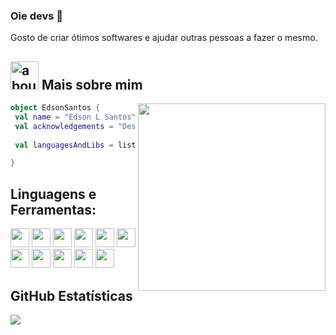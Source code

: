 ### Oie devs 👋

Gosto de criar ótimos softwares e ajudar outras pessoas a fazer o mesmo.

## <img width="45" alt="about" src="https://raw.github.com/elizarov/elizarov/master/about.png"> Mais sobre mim

<img align="right" width="300" src="https://i2.wp.com/allhtaccess.info/wp-content/uploads/2018/03/programming.gif?fit=1281%2C716&ssl=1" />

```kotlin
object EdsonSantos {
 val name = "Edson L Santos"
 val acknowledgements = "Desenvolvimento Web/Mobile/Desktop, e integração de sistemas."
 
 val languagesAndLibs = listOf("PHP", "Laravel", "Delphi", "JavaScript", "React", "React Native", "Node", "Python") 

}
```

## **Linguagens e Ferramentas:**  

<code><img height="30" src="https://img.shields.io/badge/Node.js-339933?style=for-the-badge&logo=nodedotjs&logoColor=white"></code>
<code><img height="30" src="https://img.shields.io/badge/React-20232A?style=for-the-badge&logo=react&logoColor=61DAFB"></code>
<code><img height="30" src="https://img.shields.io/badge/Tailwind_CSS-38B2AC?style=for-the-badge&logo=tailwind-css&logoColor=white"></code>
<code><img height="30" src="https://img.shields.io/badge/styled--components-DB7093?style=for-the-badge&logo=styled-components&logoColor=white"></code>
<code><img height="30" src="https://img.shields.io/badge/Laravel-FF2D20?style=for-the-badge&logo=laravel&logoColor=white"></code>
<code><img height="30" src="https://img.shields.io/badge/Git-F05032?style=for-the-badge&logo=git&logoColor=white"></code>
<code><img height="30" src="https://img.shields.io/badge/Chart.js-FF6384?style=for-the-badge&logo=chartdotjs&logoColor=white"></code>
<code><img height="30" src="https://img.shields.io/badge/Digital_Ocean-0080FF?style=for-the-badge&logo=DigitalOcean&logoColor=white"></code>
<code><img height="30" src="https://img.shields.io/badge/Google_Play-414141?style=for-the-badge&logo=google-play&logoColor=white"></code>
<code><img height="30" src="https://img.shields.io/badge/App_Store-0D96F6?style=for-the-badge&logo=app-store&logoColor=white"></code>
<code><img height="30" src="https://img.shields.io/badge/Adobe%20XD-470137?style=for-the-badge&logo=Adobe%20XD&logoColor=#FF61F6"></code>


## **GitHub Estatísticas**

  <img align="center" src="https://github-readme-stats.vercel.app/api/top-langs/?username=edsonsantosifms&theme=dracula&hide_langs_below=1" />

